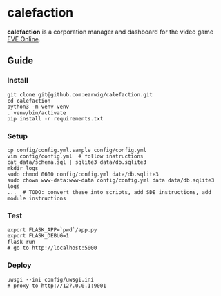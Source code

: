 calefaction
===========

__calefaction__ is a corporation manager and dashboard for the video game
[EVE Online](https://www.eveonline.com/).

Guide
-----

### Install

    git clone git@github.com:earwig/calefaction.git
    cd calefaction
    python3 -m venv venv
    . venv/bin/activate
    pip install -r requirements.txt

### Setup

    cp config/config.yml.sample config/config.yml
    vim config/config.yml  # follow instructions
    cat data/schema.sql | sqlite3 data/db.sqlite3
    mkdir logs
    sudo chmod 0600 config/config.yml data/db.sqlite3
    sudo chown www-data:www-data config/config.yml data data/db.sqlite3 logs
    ...  # TODO: convert these into scripts, add SDE instructions, add module instructions

### Test

    export FLASK_APP=`pwd`/app.py
    export FLASK_DEBUG=1
    flask run
    # go to http://localhost:5000

### Deploy

    uwsgi --ini config/uwsgi.ini
    # proxy to http://127.0.0.1:9001
